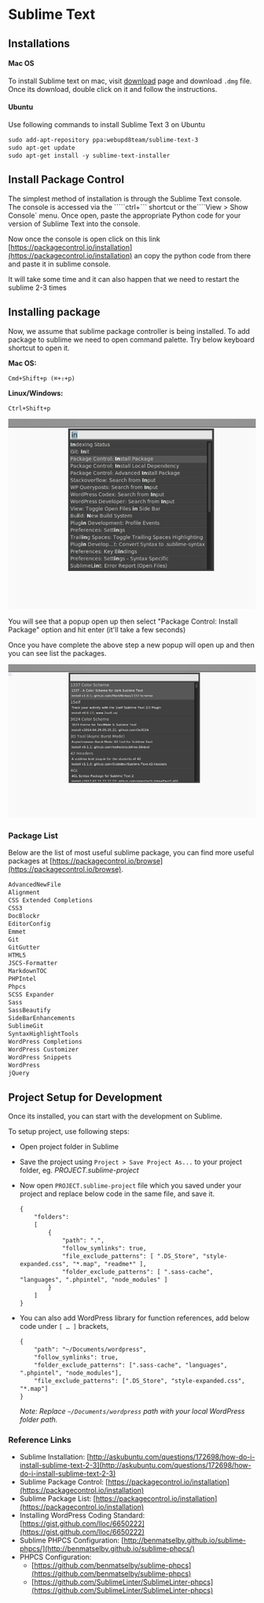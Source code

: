# Sublime Text

## Installations

#### Mac OS

To install Sublime text on mac, visit [download](https://www.sublimetext.com/3) page and download `.dmg` file. Once its download, double click on it and follow the instructions.

#### Ubuntu

Use following commands to install Sublime Text 3 on Ubuntu

```
sudo add-apt-repository ppa:webupd8team/sublime-text-3
sudo apt-get update
sudo apt-get install -y sublime-text-installer
```

## Install Package Control

The simplest method of installation is through the Sublime Text console. The console is accessed via the `````ctrl+``` shortcut or the````View &gt; Show Console\` menu. Once open, paste the appropriate Python code for your version of Sublime Text into the console.

Now once the console is open click on this link [https://packagecontrol.io/installation](https://packagecontrol.io/installation) an copy the python code from there and paste it in sublime console.

It will take some time and it can also happen that we need to restart the sublime 2-3 times

## Installing package

Now, we assume that sublime package controller is being installed. To add package to sublime we need to open command palette. Try below keyboard shortcut to open it.

**Mac OS:**

```
Cmd+Shift+p (⌘+⇧+p)
```

**Linux/Windows:**

```
Ctrl+Shift+p
```

![](/assets/sublime-command-palette.jpg)

You will see that a popup open up then select "Package Control: Install Package" option and hit enter \(it'll take a few seconds\)

Once you have complete the above step a new popup will open up and then you can see list the packages.

![](/assets/sublime-package-list.jpg)

### Package List

Below are the list of most useful sublime package, you can find more useful packages at [https://packagecontrol.io/browse](https://packagecontrol.io/browse).

```
AdvancedNewFile
Alignment
CSS Extended Completions
CSS3
DocBlockr
EditorConfig
Emmet
Git
GitGutter
HTML5
JSCS-Formatter
MarkdownTOC
PHPIntel
Phpcs
SCSS Expander
Sass
SassBeautify
SideBarEnhancements
SublimeGit
SyntaxHighlightTools
WordPress Completions
WordPress Customizer
WordPress Snippets
WordPress
jQuery
```

## Project Setup for Development

Once its installed, you can start with the development on Sublime.

To setup project, use following steps:

* Open project folder in Sublime
* Save the project using `Project > Save Project As...` to your project folder, eg. _PROJECT.sublime-project_
* Now open `PROJECT.sublime-project` file which you saved under your project and replace below code in the same file, and save it.
  ```
  {
      "folders":
      [
          {
              "path": ".",
              "follow_symlinks": true,
              "file_exclude_patterns": [ ".DS_Store", "style-expanded.css", "*.map", "readme*" ],
              "folder_exclude_patterns": [ ".sass-cache", "languages", ".phpintel", "node_modules" ]
          }
      ]
  }
  ```
* You can also add WordPress library for function references, add below code under `[ … ]` brackets,

  ```
  {
      "path": "~/Documents/wordpress",
      "follow_symlinks": true,
      "folder_exclude_patterns": [".sass-cache", "languages", ".phpintel", "node_modules"],
      "file_exclude_patterns": [".DS_Store", "style-expanded.css", "*.map"]
  }
  ```

  _Note: Replace _`~/Documents/wordpress`_ path with your local WordPress folder path._

### Reference Links

* Sublime Installation: [http://askubuntu.com/questions/172698/how-do-i-install-sublime-text-2-3](http://askubuntu.com/questions/172698/how-do-i-install-sublime-text-2-3)
* Sublime Package Control: [https://packagecontrol.io/installation](https://packagecontrol.io/installation)
* Sublime Package List: [https://packagecontrol.io/installation](https://packagecontrol.io/installation)
* Installing WordPress Coding Standard: [https://gist.github.com/lloc/6650222](https://gist.github.com/lloc/6650222)
* Sublime PHPCS Configuration: [http://benmatselby.github.io/sublime-phpcs/](http://benmatselby.github.io/sublime-phpcs/)
* PHPCS Configuration:
  * [https://github.com/benmatselby/sublime-phpcs](https://github.com/benmatselby/sublime-phpcs)
  * [https://github.com/SublimeLinter/SublimeLinter-phpcs](https://github.com/SublimeLinter/SublimeLinter-phpcs)



